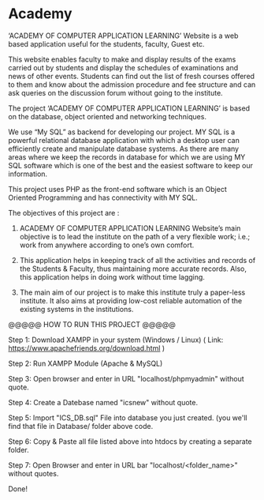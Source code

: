 # Academy

‘ACADEMY OF COMPUTER APPLICATION LEARNING’ Website is a web based application useful for the students, faculty, Guest etc.

This website enables faculty to make and display results of the exams carried out by students and display the schedules of examinations and news of other events. Students can find out the list of fresh courses offered to them and know about the admission procedure and fee structure and can ask queries on the discussion forum without going to the institute.

The project ‘ACADEMY OF COMPUTER APPLICATION LEARNING’ is based on the database, object oriented and networking techniques.

We use “My SQL” as backend for developing our project. MY SQL is a powerful relational database application with which a desktop user can efficiently create and manipulate database systems. As there are many areas where we keep the records in database for which we are using MY SQL software which is one of the best and the easiest software to keep our information.

This project uses PHP as the front-end software which is an Object Oriented Programming and has connectivity with MY SQL.

The objectives of this project are :

1. ACADEMY OF COMPUTER APPLICATION LEARNING Website’s main objective is to lead the institute on the path of a very flexible work; i.e.; work from anywhere according to one’s own comfort.

2. This application helps in keeping track of all the activities and records of the Students & Faculty, thus maintaining more accurate records. Also, this application helps in doing work without time lagging.

3. The main aim of our project is to make this institute truly a paper-less institute. It also aims at providing low-cost reliable automation of the existing systems in the institutions.

@@@@@ HOW TO RUN THIS PROJECT @@@@@

Step 1: Download XAMPP in your system (Windows / Linux) ( Link: https://www.apachefriends.org/download.html )

Step 2: Run XAMPP Module (Apache & MySQL)

Step 3: Open browser and enter in URL "localhost/phpmyadmin" without quote.

Step 4: Create a Datebase named "icsnew" without quote.

Step 5: Import "ICS_DB.sql" File into database you just created. (you we'll find that file in Database/ folder above code.

Step 6: Copy & Paste all file listed above into htdocs by creating a separate folder.

Step 7: Open Browser and enter in URL bar "localhost/<folder_name>" without quotes.

Done!

